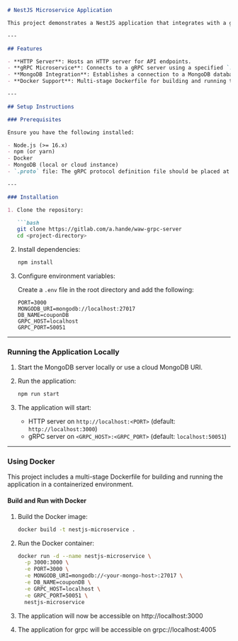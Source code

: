 ```markdown
# NestJS Microservice Application

This project demonstrates a NestJS application that integrates with a gRPC-based microservice and connects to a MongoDB database.

---

## Features

- **HTTP Server**: Hosts an HTTP server for API endpoints.
- **gRPC Microservice**: Connects to a gRPC server using a specified `.proto` file.
- **MongoDB Integration**: Establishes a connection to a MongoDB database using a custom database service.
- **Docker Support**: Multi-stage Dockerfile for building and running the application in a containerized environment.

---

## Setup Instructions

### Prerequisites

Ensure you have the following installed:

- Node.js (>= 16.x)
- npm (or yarn)
- Docker
- MongoDB (local or cloud instance)
- `.proto` file: The gRPC protocol definition file should be placed at `src/proto/coupon_stream.proto`.

---

### Installation

1. Clone the repository:

   ```bash
   git clone https://gitlab.com/a.hande/waw-grpc-server
   cd <project-directory>
   ```

2. Install dependencies:

   ```bash
   npm install
   ```

3. Configure environment variables:

   Create a `.env` file in the root directory and add the following:

   ```env
   PORT=3000
   MONGODB_URI=mongodb://localhost:27017
   DB_NAME=couponDB
   GRPC_HOST=localhost
   GRPC_PORT=50051
   ```

---

### Running the Application Locally

1. Start the MongoDB server locally or use a cloud MongoDB URI.
2. Run the application:

   ```bash
   npm run start
   ```

3. The application will start:

   - HTTP server on `http://localhost:<PORT>` (default: `http://localhost:3000`)
   - gRPC server on `<GRPC_HOST>:<GRPC_PORT>` (default: `localhost:50051`)

---

### Using Docker

This project includes a multi-stage Dockerfile for building and running the application in a containerized environment.

#### Build and Run with Docker

1. Build the Docker image:

   ```bash
   docker build -t nestjs-microservice .
   ```

2. Run the Docker container:

   ```bash
   docker run -d --name nestjs-microservice \
     -p 3000:3000 \
     -e PORT=3000 \
     -e MONGODB_URI=mongodb://<your-mongo-host>:27017 \
     -e DB_NAME=couponDB \
     -e GRPC_HOST=localhost \
     -e GRPC_PORT=50051 \
     nestjs-microservice
   ```

3. The application will now be accessible on http://localhost:3000
4. The application for grpc will be accessible on  grpc://localhost:4005